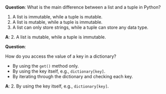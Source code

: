 **Question**:
What is the main difference between a list and a tuple in Python?

1. A list is immutable, while a tuple is mutable.
2. A list is mutable, while a tuple is immutable.
3. A list can only store strings, while a tuple can store any data type.

**A**: 2. A list is mutable, while a tuple is immutable.

**Question**:

How do you access the value of a key in a dictionary?

- By using the `get()` method only.
- By using the key itself, e.g., `dictionary[key]`.
- By iterating through the dictionary and checking each key.

**A**: 2. By using the key itself, e.g., `dictionary[key]`.